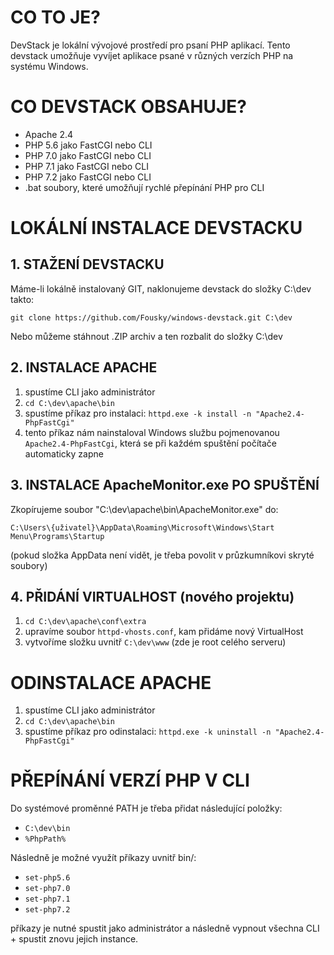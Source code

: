 # CO TO JE?

DevStack je lokální vývojové prostředí pro psaní PHP aplikací. Tento devstack umožňuje vyvíjet aplikace psané v různých verzích PHP na systému Windows.

# CO DEVSTACK OBSAHUJE?

- Apache 2.4
- PHP 5.6 jako FastCGI nebo CLI
- PHP 7.0 jako FastCGI nebo CLI
- PHP 7.1 jako FastCGI nebo CLI
- PHP 7.2 jako FastCGI nebo CLI
- .bat soubory, které umožňují rychlé přepínání PHP pro CLI

# LOKÁLNÍ INSTALACE DEVSTACKU

## 1. STAŽENÍ DEVSTACKU

Máme-li lokálně instalovaný GIT, naklonujeme devstack do složky C:\dev takto:

	git clone https://github.com/Fousky/windows-devstack.git C:\dev

Nebo můžeme stáhnout .ZIP archiv a ten rozbalit do složky C:\dev

## 2. INSTALACE APACHE

1. spustíme CLI jako administrátor
2. `cd C:\dev\apache\bin`
3. spustíme příkaz pro instalaci: `httpd.exe -k install -n "Apache2.4-PhpFastCgi"`
4. tento příkaz nám nainstaloval Windows službu pojmenovanou `Apache2.4-PhpFastCgi`, která se při každém spuštění počítače automaticky zapne

## 3. INSTALACE ApacheMonitor.exe PO SPUŠTĚNÍ

Zkopírujeme soubor "C:\dev\apache\bin\ApacheMonitor.exe" do:
	
	C:\Users\{uživatel}\AppData\Roaming\Microsoft\Windows\Start Menu\Programs\Startup

(pokud složka AppData není vidět, je třeba povolit v průzkumníkovi skryté soubory)

## 4. PŘIDÁNÍ VIRTUALHOST (nového projektu)

1. `cd C:\dev\apache\conf\extra`
2. upravíme soubor `httpd-vhosts.conf`, kam přidáme nový VirtualHost
3. vytvoříme složku uvnitř `C:\dev\www` (zde je root celého serveru)

# ODINSTALACE APACHE

1. spustíme CLI jako administrátor
2. `cd C:\dev\apache\bin`
3. spustíme příkaz pro odinstalaci: `httpd.exe -k uninstall -n "Apache2.4-PhpFastCgi"`

# PŘEPÍNÁNÍ VERZÍ PHP V CLI

Do systémové proměnné PATH je třeba přidat následující položky:

- `C:\dev\bin`
- `%PhpPath%`

Následně je možné využít příkazy uvnitř bin/:

- `set-php5.6`
- `set-php7.0`
- `set-php7.1`
- `set-php7.2`

příkazy je nutné spustit jako administrátor a následně vypnout všechna CLI + spustit znovu jejich instance.

